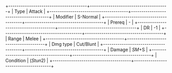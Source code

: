 +--------------------------------------+--------------------------------------+
| Type                                 | Attack                               |
+--------------------------------------+--------------------------------------+
| Modifier                             | S-Normal                         |
+--------------------------------------+--------------------------------------+
| Prereq                               | -                                    |
+--------------------------------------+--------------------------------------+
| DR                                   | -1                                   |
+--------------------------------------+--------------------------------------+
| Range                                | Melee                                |
+--------------------------------------+--------------------------------------+
| Dmg type                             | Cut/Blunt                            |
+--------------------------------------+--------------------------------------+
| Damage                               | *SM*+S                           |
+--------------------------------------+--------------------------------------+
| Condition                            | (*Stun*2)                            |
+--------------------------------------+--------------------------------------+

